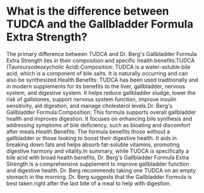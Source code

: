 # What is the difference between TUDCA and the Gallbladder Formula Extra Strength?

The primary difference between TUDCA and Dr. Berg's Gallbladder Formula Extra Strength lies in their composition and specific health benefits:TUDCA (Tauroursodeoxycholic Acid):Composition: TUDCA is a water-soluble bile acid, which is a component of bile salts. It is naturally occurring and can also be synthesized.Health Benefits: TUDCA has been used traditionally and in modern supplements for its benefits to the liver, gallbladder, nervous system, and digestive system. It helps reduce gallbladder sludge, lower the risk of gallstones, support nervous system function, improve insulin sensitivity, aid digestion, and manage cholesterol levels.Dr. Berg's Gallbladder Formula:Composition: This formula supports overall gallbladder health and improves digestion. It focuses on enhancing bile synthesis and addressing symptoms of bile deficiency, such as bloating and discomfort after meals.Health Benefits: The formula benefits those without a gallbladder or those looking to boost their digestive health. It aids in breaking down fats and helps absorb fat-soluble vitamins, promoting digestive harmony and vitality.In summary, while TUDCA is specifically a bile acid with broad health benefits, Dr. Berg's Gallbladder Formula Extra Strength is a comprehensive supplement to improve gallbladder function and digestive health. Dr. Berg recommends taking one TUDCA on an empty stomach in the morning. Dr. Berg suggests that the Gallbladder Formula is best taken right after the last bite of a meal to help with digestion.